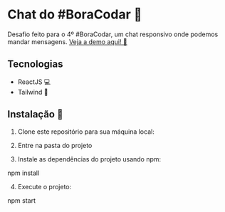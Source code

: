 # Chat do #BoraCodar 🚀

Desafio feito para o 4º #BoraCodar, um chat responsivo onde podemos mandar mensagens.
[Veja a demo aqui! 🎉](https://bora-codar-chat-five.vercel.app/)

## Tecnologias

- ReactJS 💻
- Tailwind 💅

## Instalação 🔧

1. Clone este repositório para sua máquina local:

2. Entre na pasta do projeto

3. Instale as dependências do projeto usando npm:

npm install

4. Execute o projeto:

npm start
